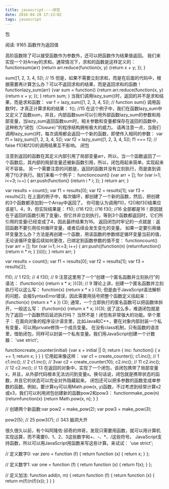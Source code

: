 ```yaml
---
title: javascript----闭包
date: 2016-04-28 17:13:02
tags: javascript
---
```

包

阅读: 9165
函数作为返回值

高阶函数除了可以接受函数作为参数外，还可以把函数作为结果值返回。
我们来实现一个对Array的求和。通常情况下，求和的函数是这样定义的：
functionsum(arr) {return arr.reduce(function(x, y) {return x + y;
    });
}

sum([1, 2, 3, 4, 5]); // 15
但是，如果不需要立刻求和，而是在后面的代码中，根据需要再计算怎么办？可以不返回求和的结果，而是返回求和的函数！
functionlazy_sum(arr) {var sum = function() {return arr.reduce(function(x, y) {return x + y;
        });
    }
    return sum;
}
当我们调用lazy_sum()时，返回的并不是求和结果，而是求和函数：
var f = lazy_sum([1, 2, 3, 4, 5]); // function sum()
调用函数f时，才真正计算求和的结果：
f(); //15
在这个例子中，我们在函数lazy_sum中又定义了函数sum，并且，内部函数sum可以引用外部函数lazy_sum的参数和局部变量，当lazy_sum返回函数sum时，相关参数和变量都保存在返回的函数中，这种称为“闭包（Closure）”的程序结构拥有极大的威力。
请再注意一点，当我们调用lazy_sum()时，每次调用都会返回一个新的函数，即使传入相同的参数：
var f1 = lazy_sum([1, 2, 3, 4, 5]);
var f2 = lazy_sum([1, 2, 3, 4, 5]);
f1 === f2; // false
f1()和f2()的调用结果互不影响。
闭包

注意到返回的函数在其定义内部引用了局部变量arr，所以，当一个函数返回了一个函数后，其内部的局部变量还被新函数引用，所以，闭包用起来简单，实现起来可不容易。
另一个需要注意的问题是，返回的函数并没有立刻执行，而是直到调用了f()才执行。我们来看一个例子：
functioncount() {var arr = [];
    for (var i=1; i<=3; i++) {
        arr.push(function() {return i * i;
        });
    }
    return arr;
}

var results = count();
var f1 = results[0];
var f2 = results[1];
var f3 = results[2];
在上面的例子中，每次循环，都创建了一个新的函数，然后，把创建的3个函数都添加到一个Array中返回了。
你可能认为调用f1()，f2()和f3()结果应该是1，4，9，但实际结果是：
f1(); //16
f2(); //16
f3(); //16
全部都是16！原因就在于返回的函数引用了变量i，但它并非立刻执行。等到3个函数都返回时，它们所引用的变量i已经变成了4，因此最终结果为16。
返回闭包时牢记的一点就是：返回函数不要引用任何循环变量，或者后续会发生变化的变量。
如果一定要引用循环变量怎么办？方法是再创建一个函数，用该函数的参数绑定循环变量当前的值，无论该循环变量后续如何更改，已绑定到函数参数的值不变：
functioncount() {var arr = [];
    for (var i=1; i<=3; i++) {
        arr.push((function(n) {returnfunction() {return n * n;
            }
        })(i));
    }
    return arr;
}

var results = count();
var f1 = results[0];
var f2 = results[1];
var f3 = results[2];

f1(); // 1
f2(); // 4
f3(); // 9
注意这里用了一个“创建一个匿名函数并立刻执行”的语法：
(function(x) {return x * x;
})(3); // 9
理论上讲，创建一个匿名函数并立刻执行可以这么写：
function(x) {return x * x } (3);
但是由于JavaScript语法解析的问题，会报SyntaxError错误，因此需要用括号把整个函数定义括起来：
(function(x) {return x * x }) (3);
通常，一个立即执行的匿名函数可以把函数体拆开，一般这么写：
(function(x) {return x * x;
})(3);
说了这么多，难道闭包就是为了返回一个函数然后延迟执行吗？
当然不是！闭包有非常强大的功能。举个栗子：
在面向对象的程序设计语言里，比如Java和C++，要在对象内部封装一个私有变量，可以用private修饰一个成员变量。
在没有class机制，只有函数的语言里，借助闭包，同样可以封装一个私有变量。我们用JavaScript创建一个计数器：
'use strict';

functioncreate_counter(initial) {var x = initial || 0;
    return {
        inc: function() {
            x += 1;
            return x;
        }
    }
}
它用起来像这样：
var c1 = create_counter();
c1.inc(); // 1
c1.inc(); // 2
c1.inc(); // 3var c2 = create_counter(10);
c2.inc(); // 11
c2.inc(); // 12
c2.inc(); // 13
在返回的对象中，实现了一个闭包，该闭包携带了局部变量x，并且，从外部代码根本无法访问到变量x。换句话说，闭包就是携带状态的函数，并且它的状态可以完全对外隐藏起来。
闭包还可以把多参数的函数变成单参数的函数。例如，要计算xy可以用Math.pow(x, y)函数，不过考虑到经常计算x2或x3，我们可以利用闭包创建新的函数pow2和pow3：
functionmake_pow(n) {returnfunction(x) {return Math.pow(x, n);
    }
}

// 创建两个新函数:var pow2 = make_pow(2);
var pow3 = make_pow(3);

pow2(5); // 25
pow3(7); // 343
脑洞大开

很久很久以前，有个叫阿隆佐·邱奇的帅哥，发现只需要用函数，就可以用计算机实现运算，而不需要0、1、2、3这些数字和+、-、*、/这些符号。
JavaScript支持函数，所以可以用JavaScript用函数来写这些计算。来试试：
'use strict';

// 定义数字0:
var zero = function (f) {
    return function (x) {
        return x;
    }
};

// 定义数字1:
var one = function (f) {
    return function (x) {
        return f(x);
    }
};

// 定义加法:
function add(n, m) {
    return function (f) {
        return function (x) {
            return m(f)(n(f)(x));
        }
    }
}
